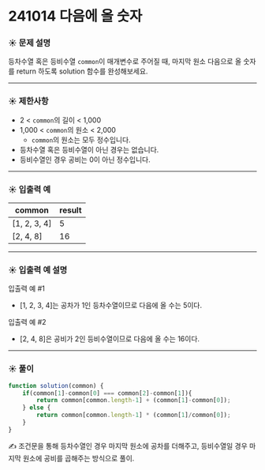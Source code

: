 # 241014 다음에 올 숫자

### ☀️ 문제 설명

등차수열 혹은 등비수열 `common`이 매개변수로 주어질 때, 마지막 원소 다음으로 올 숫자를 return 하도록 solution 함수를 완성해보세요.

---

### ☀️ **제한사항**

- 2 < `common`의 길이 < 1,000
- 1,000 < `common`의 원소 < 2,000
    - `common`의 원소는 모두 정수입니다.
- 등차수열 혹은 등비수열이 아닌 경우는 없습니다.
- 등비수열인 경우 공비는 0이 아닌 정수입니다.

---

### ☀️ **입출력 예**

| common | result |
| --- | --- |
| [1, 2, 3, 4] | 5 |
| [2, 4, 8] | 16 |

---

### ☀️ **입출력 예 설명**

입출력 예 #1

- [1, 2, 3, 4]는 공차가 1인 등차수열이므로 다음에 올 수는 5이다.

입출력 예 #2

- [2, 4, 8]은 공비가 2인 등비수열이므로 다음에 올 수는 16이다.

---

### ☀️ 풀이

```jsx
function solution(common) {
    if(common[1]-common[0] === common[2]-common[1]){
        return common[common.length-1] + (common[1]-common[0]);
    } else {
        return common[common.length-1] * (common[1]/common[0]);
    }
}
```

✍️ 조건문을 통해 등차수열인 경우 마지막 원소에 공차를 더해주고, 등비수열일 경우 마지막 원소에 공비를 곱해주는 방식으로 풀이.